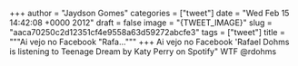 
+++
author = "Jaydson Gomes"
categories = ["tweet"]
date = "Wed Feb 15 14:42:08 +0000 2012"
draft = false
image = "{TWEET_IMAGE}"
slug = "aaca70250c2d12351cf4e9558a63d59272abcfe3"
tags = ["tweet"]
title = """Ai vejo no Facebook "Rafa..."""
+++
Ai vejo no Facebook 'Rafael Dohms is listening to Teenage Dream by Katy Perry on Spotify" WTF @rdohms
